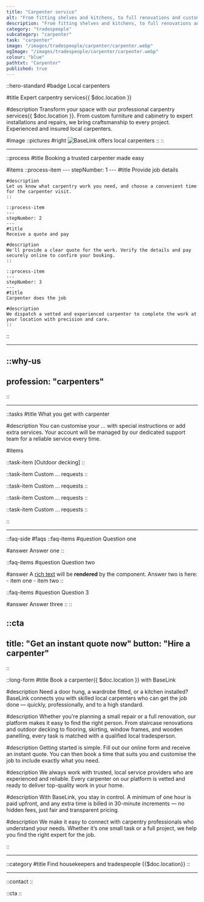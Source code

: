 ```yaml
---
title: "Carpenter service"
alt: "From fitting shelves and kitchens, to full renovations and custom woodwork"
description: "From fitting shelves and kitchens, to full renovations and custom woodwork"
category: "tradespeople"
subcategory: "carpenter"
task: "carpenter"
image: "/images/tradespeople/carpenter/carpenter.webp"
ogImage: "/images/tradespeople/carpenter/carpenter.webp"
colour: "blue"
pathtxt: "Carpenter"
published: true
---
```


::hero-standard
#badge
Local carpenters

#title
Expert carpentry services{{ $doc.location }}

#description
Transform your space with our professional carpentry services{{ $doc.location }}. From custom furniture and cabinetry to expert installations and repairs, we bring craftsmanship to every project. Experienced and insured local carpenters.

#image
    ::pictures
    #right
    ![BaseLink offers local carpenters](/images/tradespeople/carpenter/carpenter.webp)
    ::
::

---

::process
#title
Booking a trusted carpenter made easy

#items
    ::process-item
    ---
    stepNumber: 1
    ---
    #title
    Provide job details

    #description
    Let us know what carpentry work you need, and choose a convenient time for the carpenter visit.
    ::
    
    ::process-item
    ---
    stepNumber: 2
    ---
    #title
    Receive a quote and pay

    #description
    We'll provide a clear quote for the work. Verify the details and pay securely online to confirm your booking.
    ::

    ::process-item
    ---
    stepNumber: 3
    ---
    #title
    Carpenter does the job

    #description
    We dispatch a vetted and experienced carpenter to complete the work at your location with precision and care.
    ::
::

---

::why-us
---
profession: "carpenters"
---
::

---

::tasks
#title
What you get with carpenter

#description
You can customise your ... with special instructions or add extra services. Your account will be managed by our dedicated support team for a reliable service every time.

#items

  ::task-item
  [Outdoor decking]
  ::

  ::task-item
  Custom ... requests
  ::

  ::task-item
  Custom ... requests
  ::

  ::task-item
  Custom ... requests
  ::

  ::task-item
  Custom ... requests
  ::

::

---

::faq-side
#faqs
  ::faq-items
  #question
  Question one

  #answer
  Answer one
  ::

  ::faq-items
  #question
  Question two

  #answer
  A [rich text](/services/commercial-cleaning) will be **rendered** by the component.
  Answer two is here:
    - item one
    - item two
  ::

  ::faq-items
  #question
  Question 3

  #answer
  Answer three
  ::
::

::cta
---
title: "Get an instant quote now"
button: "Hire a carpenter"
---
::

::long-form
#title
Book a carpenter{{ $doc.location }} with BaseLink

#description
Need a door hung, a wardrobe fitted, or a kitchen installed? BaseLink connects you with skilled local carpenters who can get the job done — quickly, professionally, and to a high standard.

#description
Whether you're planning a small repair or a full renovation, our platform makes it easy to find the right person. From staircase renovations and outdoor decking to flooring, skirting, window frames, and wooden panelling, every task is matched with a qualified local tradesperson.

#description
Getting started is simple. Fill out our online form and receive an instant quote. You can then book a time that suits you and customise the job to include exactly what you need.

#description
We always work with trusted, local service providers who are experienced and reliable. Every carpenter on our platform is vetted and ready to deliver top-quality work in your home.

#description
With BaseLink, you stay in control. A minimum of one hour is paid upfront, and any extra time is billed in 30-minute increments — no hidden fees, just fair and transparent pricing.

#description
We make it easy to connect with carpentry professionals who understand your needs. Whether it’s one small task or a full project, we help you find the right expert for the job.

::

---

::category
#title
Find housekeepers and tradespeople {{$doc.location}}
::

---

::contact
::

::cta
::